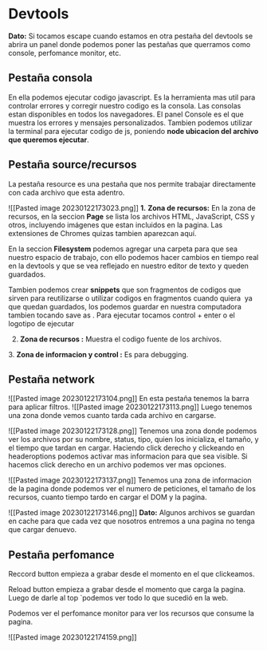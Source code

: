# Devtools

**Dato:** Si tocamos escape cuando estamos en otra pestaña del devtools se abrira un panel donde podemos poner las pestañas que querramos como console, perfomance monitor, etc.
## Pestaña consola
En ella podemos ejecutar codigo javascript. Es la herramienta mas util para controlar errores y corregir nuestro codigo es la consola. Las consolas estan disponibles en todos los navegadores. El panel Console es el que muestra los errores y mensajes personalizados. Tambien podemos utilizar la terminal para ejecutar codigo de js, poniendo **node ubicacion del archivo que queremos ejecutar**.
## Pestaña source/recursos
La pestaña resource es una pestaña que nos permite trabajar directamente con cada archivo que esta adentro.

![[Pasted image 20230122173023.png]]
**1.** **Zona de recursos:** En la zona de recursos, en la seccion **Page** se lista los archivos HTML, JavaScript, CSS y otros, incluyendo imágenes que estan incluidos en la pagina. Las extensiones de Chromes quizas tambien aparezcan aquí.

En la seccion **Filesystem** podemos agregar una carpeta para que sea nuestro espacio de trabajo, con ello podemos hacer cambios en tiempo real en la devtools y que se vea reflejado en nuestro editor de texto y queden guardados.

Tambien podemos crear **snippets** que son fragmentos de codigos que sirven para reutilizarse o utilizar codigos en fragmentos cuando quiera  ya que quedan guardados, los podemos guardar en nuestra computadora tambien tocando save as . Para ejecutar tocamos control + enter o el logotipo de ejecutar

2. **Zona de recursos :** Muestra el codigo fuente de los archivos.

3. **Zona de informacion y control :** Es para debugging.
## Pestaña network
![[Pasted image 20230122173104.png]]
En esta pestaña tenemos la barra para aplicar filtros.
![[Pasted image 20230122173113.png]]
Luego tenemos una zona donde vemos cuanto tarda cada archivo en cargarse.

![[Pasted image 20230122173128.png]]
Tenemos una zona donde podemos ver los archivos por su nombre, status, tipo, quien los inicializa, el tamaño, y el tiempo que tardan en cargar. Haciendo click derecho y clickeando en headeroptions podemos activar mas informacion para que sea visible. Si hacemos click derecho en un archivo podemos ver mas opciones.

![[Pasted image 20230122173137.png]]
Tenemos una zona de informacion de la pagina donde podemos ver el numero de peticiones, el tamaño de los recursos, cuanto tiempo tardo en cargar el DOM y la pagina.

![[Pasted image 20230122173146.png]]
**Dato:** Algunos archivos se guardan en cache para que cada vez que nosotros entremos a una pagina no tenga que cargar denuevo.
## Pestaña perfomance
Reccord button empieza a grabar desde el momento en el que clickeamos.

Reload button empieza a grabar desde el momento que carga la pagina. Luego de darle al top `podemos ver todo lo que sucedió en la web.

Podemos ver el perfomance monitor para ver los recursos que consume la pagina.

![[Pasted image 20230122174159.png]]
